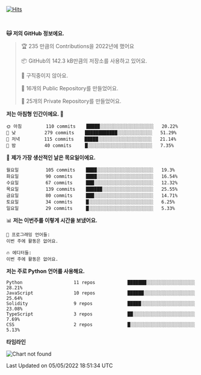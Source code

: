[![Hits](https://hits.seeyoufarm.com/api/count/incr/badge.svg?url=https%3A%2F%2Fgithub.com%2FSoohan-Park&count_bg=%23000000&title_bg=%23828282&icon=gradle.svg&icon_color=%23FFFFFF&title=Visited&edge_flat=false)](https://hits.seeyoufarm.com)  

<br/>

<!--START_SECTION:waka-->
**🐱 저의 GitHub 정보에요.** 

> 🏆 235 만큼의 Contributions을 2022년에 했어요
 > 
> 📦 GitHub의 142.3 kB만큼의 저장소를 사용하고 있어요. 
 > 
> 🚫 구직중이지 않아요.
 > 
> 📜 16개의 Public Repository를 만들었어요. 
 > 
> 🔑 25개의 Private Repository를 만들었어요.  
 > 
**저는 아침형 인간이에요. 🐤** 

```text
🌞 아침         110 commits    █████░░░░░░░░░░░░░░░░░░░░   20.22% 
🌆 낮　         279 commits    ████████████░░░░░░░░░░░░░   51.29% 
🌃 저녁         115 commits    █████░░░░░░░░░░░░░░░░░░░░   21.14% 
🌙 밤　         40 commits     █░░░░░░░░░░░░░░░░░░░░░░░░   7.35%

```
📅 **제가 가장 생산적인 날은 목요일이에요.** 

```text
월요일          105 commits    ████░░░░░░░░░░░░░░░░░░░░░   19.3% 
화요일          90 commits     ████░░░░░░░░░░░░░░░░░░░░░   16.54% 
수요일          67 commits     ███░░░░░░░░░░░░░░░░░░░░░░   12.32% 
목요일          139 commits    ██████░░░░░░░░░░░░░░░░░░░   25.55% 
금요일          80 commits     ███░░░░░░░░░░░░░░░░░░░░░░   14.71% 
토요일          34 commits     █░░░░░░░░░░░░░░░░░░░░░░░░   6.25% 
일요일          29 commits     █░░░░░░░░░░░░░░░░░░░░░░░░   5.33%

```


📊 **저는 이번주를 이렇게 시간을 보냈어요.** 

```text
💬 프로그래밍 언어들: 
이번 주에 활동은 없어요.

🔥 에디터들: 
이번 주에 활동은 없어요.

```

**저는 주로 Python 언어를 사용해요.** 

```text
Python                   11 repos            ███████░░░░░░░░░░░░░░░░░░   28.21% 
JavaScript               10 repos            ██████░░░░░░░░░░░░░░░░░░░   25.64% 
Solidity                 9 repos             █████░░░░░░░░░░░░░░░░░░░░   23.08% 
TypeScript               3 repos             ██░░░░░░░░░░░░░░░░░░░░░░░   7.69% 
CSS                      2 repos             █░░░░░░░░░░░░░░░░░░░░░░░░   5.13%

```


**타임라인**

![Chart not found](https://raw.githubusercontent.com/Soohan-Park/Soohan-Park/master/charts/bar_graph.png) 


 Last Updated on 05/05/2022 18:51:34 UTC
<!--END_SECTION:waka-->
